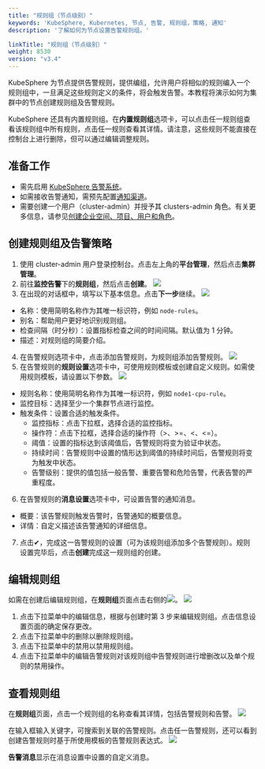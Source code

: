 ```yaml
---
title: "规则组（节点级别）"
keywords: 'KubeSphere, Kubernetes, 节点, 告警, 规则组，策略, 通知'
description: '了解如何为节点设置告警规则组。'

linkTitle: "规则组（节点级别）"
weight: 8530
version: "v3.4"
---
```


KubeSphere 为节点提供告警规则，提供编组，允许用户将相似的规则编入一个规则组中，一旦满足这些规则定义的条件，将会触发告警。本教程将演示如何为集群中的节点创建规则组及告警规则。

KubeSphere 还具有内置规则组。在<strong>内置规则组</strong>选项卡，可以点击任一规则组查看该规则组中所有规则，点击任一规则查看其详情。请注意，这些规则不能直接在控制台上进行删除，但可以通过编辑调整规则。

## 准备工作

- 需先启用 [KubeSphere 告警系统](../../../pluggable-components/alerting)。
- 如需接收告警通知，需预先配置[通知渠道](../../../cluster-administration/platform-settings/notification-management/configure-email/)。
- 需要创建一个用户（cluster-admin）并授予其 clusters-admin 角色。有关更多信息，请参见[创建企业空间、项目、用户和角色](../../../quick-start/create-workspace-and-project/#step-4-create-a-role)。

## 创建规则组及告警策略

1. 使用 cluster-admin 用户登录控制台。点击左上角的<strong>平台管理</strong>，然后点击<strong>集群管理</strong>。
2. 前往<strong>监控告警</strong>下的<strong>规则组</strong>，然后点击<strong>创建</strong>。
   ![](/images/docs/v3.x/cluster-administration/cluster-wide-alerting-and-notification/alerting-policies-node-level/alert-policy-group-list.png)
3. 在出现的对话框中，填写以下基本信息。点击<strong>下一步</strong>继续。
   ![](/images/docs/v3.x/cluster-administration/cluster-wide-alerting-and-notification/alerting-policies-node-level/add-alert-policy-group-info.png)
- 名称：使用简明名称作为其唯一标识符，例如 `node-rules`。
- 别名：帮助用户更好地识别规则组。
- 检查间隔（时分秒）：设置指标检查之间的时间间隔。默认值为 1 分钟。
- 描述：对规则组的简要介绍。

4. 在告警规则选项卡中，点击添加告警规则，为规则组添加告警规则。
   ![](/images/docs/v3.x/cluster-administration/cluster-wide-alerting-and-notification/alerting-policies-node-level/add-policy-rule.png)
5. 在告警规则的<strong>规则设置</strong>选项卡中，可使用规则模板或创建自定义规则。如需使用规则模板，请设置以下参数。
   ![](/images/docs/v3.x/cluster-administration/cluster-wide-alerting-and-notification/alerting-policies-node-level/policy-template.png)
- 规则名称：使用简明名称作为其唯一标识符，例如 `node1-cpu-rule`。
- 监控目标：选择至少一个集群节点进行监控。
- 触发条件：设置合适的触发条件。
   - 监控指标：点击下拉框，选择合适的监控指标。
   - 操作符：点击下拉框，选择合适的操作符（>、>=、<、<=）。
   - 阈值：设置的指标达到该阈值后，告警规则将变为验证中状态。
   - 持续时间：告警规则中设置的情形达到阈值的持续时间后，告警规则将变为触发中状态。
   - 告警级别：提供的值包括一般告警、重要告警和危险告警，代表告警的严重程度。

6. 在告警规则的<strong>消息设置</strong>选项卡中，可设置告警的通知消息。

- 概要：该告警规则触发告警时，告警通知的概要信息。
- 详情：自定义描述该告警通知的详细信息。

7. 点击✔，完成这一告警规则的设置（可为该规则组添加多个告警规则）。规则设置完毕后，点击<strong>创建</strong>完成这一规则组的创建。

## 编辑规则组
如需在创建后编辑规则组，在<strong>规则组</strong>页面点击右侧的![](/images/docs/v3.x/cluster-administration/cluster-wide-alerting-and-notification/alerting-policies-node-level/edit-policy.png)。
![](/images/docs/v3.x/cluster-administration/cluster-wide-alerting-and-notification/alerting-policies-node-level/policy-group-operator.png)
1. 点击下拉菜单中的编辑信息，根据与创建时第 3 步来编辑规则组。点击信息设置页面的确定保存更改。
2. 点击下拉菜单中的删除以删除规则组。
3. 点击下拉菜单中的禁用以禁用规则组。
4. 点击下拉菜单中的编辑告警规则对该规则组中告警规则进行增删改以及单个规则的禁用操作。

## 查看规则组
在<strong>规则组</strong>页面，点击一个规则组的名称查看其详情，包括告警规则和告警。
![](/images/docs/v3.x/cluster-administration/cluster-wide-alerting-and-notification/alerting-policies-node-level/alert-policy-list.png)

在输入框输入关键字，可搜索到关联的告警规则。点击任一告警规则，还可以看到创建告警规则时基于所使用模板的告警规则表达式。
![](/images/docs/v3.x/cluster-administration/cluster-wide-alerting-and-notification/alerting-policies-node-level/alert-policy-info.png)

<strong>告警消息</strong>显示在消息设置中设置的自定义消息。
